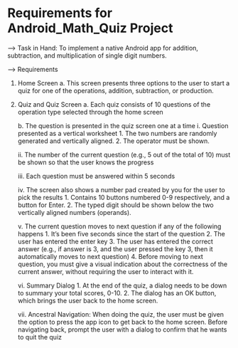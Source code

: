 # Requirements for Android_Math_Quiz Project

--> Task in Hand:
To implement a native Android app for addition, subtraction, and multiplication of single digit numbers.

--> Requirements
1. Home Screen
   a. This screen presents three options to the user to start a quiz for one of the operations, addition, subtraction, or production.

2. Quiz and Quiz Screen
   a. Each quiz consists of 10 questions of the operation type selected through the home screen

   b. The question is presented in the quiz screen one at a time
      i. Question presented as a vertical worksheet
          1. The two numbers are randomly generated and vertically aligned.
          2. The operator must be shown.

      ii. The number of the current question (e.g., 5 out of the total of 10) must be shown so that the user knows the progress

      iii. Each question must be answered within 5 seconds

      iv. The screen also shows a number pad created by you for the user to pick the results
          1. Contains 10 buttons numbered 0-9 respectively, and a button for Enter.
          2. The typed digit should be shown below the two vertically aligned numbers (operands).

      v. The current question moves to next question if any of the following happens
          1. It’s been five seconds since the start of the question
          2. The user has entered the enter key
          3. The user has entered the correct answer (e.g., if answer is 3, and the user pressed the key 3,
             then it automatically moves to next question)
          4. Before moving to next question, you must give a visual indication about the correctness of the current answer,
              without requiring the user to interact with it.

      vi. Summary Dialog
          1. At the end of the quiz, a dialog needs to be down to summary your total scores, 0-10.
          2. The dialog has an OK button, which brings the user back to the home screen.

      vii. Ancestral Navigation:
          When doing the quiz, the user must be given the option to press the app icon to get back to the home screen.
          Before navigating back, prompt the user with a dialog to confirm that he wants to quit the quiz
